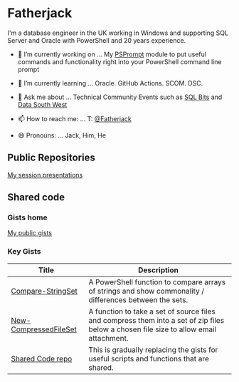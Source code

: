 # Fatherjack

I'm a database engineer in the UK working in Windows and supporting SQL Server and Oracle with PowerShell and 20 years experience.

- 🔭 I’m currently working on ...
 My [PSPrompt](https://github.com/fatherjack/PSPrompt) module to put useful commands and functionality right into your PowerShell command line prompt

- 🌱 I’m currently learning ...
Oracle.
GitHub Actions.
SCOM.
DSC.

- 💬 Ask me about ...
Technical Community Events such as [SQL Bits](https://www.sqlbits.com) and [Data South West](https://www.meetup.com/SQL-South-West)

- 📫 How to reach me: ...
T: [@Fatherjack](https://twitter.com/fatherjack)

- 😄 Pronouns: ...
Jack, Him, He

## Public Repositories

[My session presentations](https://github.com/fatherjack/Sessions "My sessions")

## Shared code

### Gists home

[My public gists](https://gist.github.com/fatherjack)

### Key Gists
|Title|Description|
|---|---|
| [Compare-StringSet](https://gist.github.com/fatherjack/4c91cc6832b8b02d1b7319716a5fba52) | A PowerShell function to compare arrays of strings and show commonality / differences between the sets.|
|[New-CompressedFileSet](https://gist.github.com/fatherjack/f28b6f3ae8df8d363a3f810d894aadf3)| A function to take a set of source files and compress them into a set of zip files below a chosen file size to allow email attachment.|
|[Shared Code repo](https://github.com/fatherjack/SharedCode)|This is gradually replacing the gists for useful scripts and functions that are shared.|
